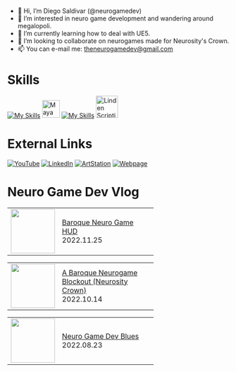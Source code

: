 

- 👋 Hi, I’m Diego Saldivar (@neurogamedev)
- 👀 I’m interested in neuro game development and wandering around megalopoli.
- 🌱 I’m currently learning how to deal with UE5.
- 💞️ I’m looking to collaborate on neurogames made for Neurosity's Crown.
- 📫 You can e-mail me: theneurogamedev@gmail.com

# Skills
[![My Skills](https://skillicons.dev/icons?i=unity,unreal,ps,ai,ae,au)](https://skillicons.dev) <img src="https://cdn.jsdelivr.net/gh/devicons/devicon/icons/maya/maya-original-wordmark.svg" title="Maya" alt="Maya" width="40" height="40"/>&nbsp;[![My Skills](https://skillicons.dev/icons?i=blender,html,cs,cpp,java,javascript,python)](https://skillicons.dev) <img src="https://pbs.twimg.com/profile_images/1265766959137734656/Ahc3Egxl_400x400.jpg" title="Linden Scripting Language" alt="Linden Scripting Language" width="50" height="50"/>&nbsp;

# External Links
[![YouTube](https://img.shields.io/badge/youtube-%23FF0000.svg?style=for-the-badge&logo=youtube&logoColor=white)](https://www.youtube.com/channel/UC-pPnuhjYYfg7Y2cqpSL3rA)
[![LinkedIn](https://img.shields.io/badge/linkedin-%230077B5.svg?style=for-the-badge&logo=linkedin&logoColor=white)](https://www.linkedin.com/in/desaldivar)
[![ArtStation](https://img.shields.io/badge/artstation-%2313AFF0.svg?style=for-the-badge&logo=artstation&logoColor=white)](https://www.artstation.com/dsaldivar)
[![Webpage](https://img.shields.io/badge/Webpage-%23666666.svg?style=for-the-badge&logo=googlechrome&logoColor=white)](https://www.neuromodgames.com/)

# Neuro Game Dev Vlog
<!-- BLOG-POST-LIST:START --><table><tr><td><a href="https://www.youtube.com/watch?v=hU9Yrpd0VSw"><img width="100px" src="https://i.ytimg.com/vi/hU9Yrpd0VSw/mqdefault.jpg"></a></td>
<td width="200"><a href="https://www.youtube.com/watch?v=hU9Yrpd0VSw">Baroque Neuro Game HUD</a><br/>2022.11.25</td></tr></table>
<table><tr><td><a href="https://www.youtube.com/watch?v=bS8tWftAO8w"><img width="100px" src="https://i.ytimg.com/vi/bS8tWftAO8w/mqdefault.jpg"></a></td>
<td width="200"><a href="https://www.youtube.com/watch?v=bS8tWftAO8w">A Baroque Neurogame Blockout &lpar;Neurosity Crown&rpar;</a><br/>2022.10.14</td></tr></table>
<table><tr><td><a href="https://www.youtube.com/watch?v=VnPfHxHiOYI"><img width="100px" src="https://i.ytimg.com/vi/VnPfHxHiOYI/mqdefault.jpg"></a></td>
<td width="200"><a href="https://www.youtube.com/watch?v=VnPfHxHiOYI">Neuro Game Dev Blues</a><br/>2022.08.23</td></tr></table>
<!-- BLOG-POST-LIST:END -->

<!---
neuromodgames/neurogamedev is a ✨ special ✨ repository because its `README.md` (this file) appears on your GitHub profile.
You can click the Preview link to take a look at your changes.
--->
